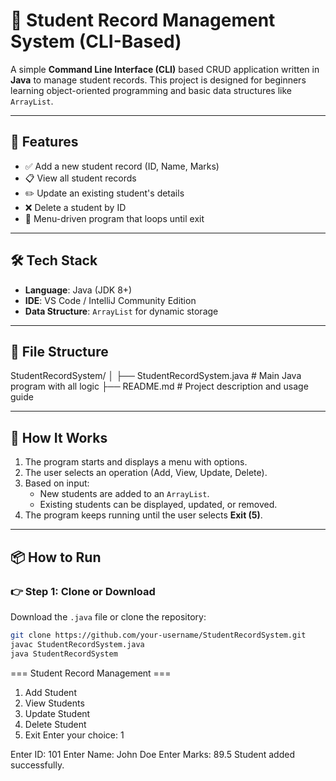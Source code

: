# 📘 Student Record Management System (CLI-Based)

A simple **Command Line Interface (CLI)** based CRUD application written in **Java** to manage student records. This project is designed for beginners learning object-oriented programming and basic data structures like `ArrayList`.

---

## 🚀 Features

- ✅ Add a new student record (ID, Name, Marks)
- 📋 View all student records
- ✏️ Update an existing student's details
- ❌ Delete a student by ID
- 🔁 Menu-driven program that loops until exit

---

## 🛠️ Tech Stack

- **Language**: Java (JDK 8+)
- **IDE**: VS Code / IntelliJ Community Edition
- **Data Structure**: `ArrayList` for dynamic storage

---

## 📂 File Structure
StudentRecordSystem/
│
├── StudentRecordSystem.java # Main Java program with all logic
├── README.md # Project description and usage guide


---

## 🧾 How It Works

1. The program starts and displays a menu with options.
2. The user selects an operation (Add, View, Update, Delete).
3. Based on input:
   - New students are added to an `ArrayList`.
   - Existing students can be displayed, updated, or removed.
4. The program keeps running until the user selects **Exit (5)**.

---

## 📦 How to Run

### 👉 Step 1: Clone or Download

Download the `.java` file or clone the repository:

```bash
git clone https://github.com/your-username/StudentRecordSystem.git
javac StudentRecordSystem.java
java StudentRecordSystem

```

=== Student Record Management ===
1. Add Student
2. View Students
3. Update Student
4. Delete Student
5. Exit
Enter your choice: 1

Enter ID: 101
Enter Name: John Doe
Enter Marks: 89.5
Student added successfully.





